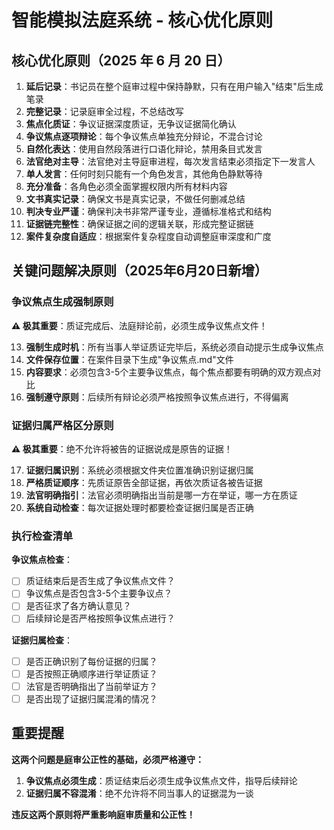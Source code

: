 # 智能模拟法庭系统 - 核心优化原则

## 核心优化原则（2025 年 6 月 20 日）

1. **延后记录**：书记员在整个庭审过程中保持静默，只有在用户输入"结束"后生成笔录
2. **完整记录**：记录庭审全过程，不总结改写
3. **焦点化质证**：争议证据深度质证，无争议证据简化确认
4. **争议焦点逐项辩论**：每个争议焦点单独充分辩论，不混合讨论
5. **自然化表达**：使用自然段落进行口语化辩论，禁用条目式发言
6. **法官绝对主导**：法官绝对主导庭审进程，每次发言结束必须指定下一发言人
7. **单人发言**：任何时刻只能有一个角色发言，其他角色静默等待
8. **充分准备**：各角色必须全面掌握权限内所有材料内容
9. **文书真实记录**：确保文书是真实记录，不做任何删减总结
10. **判决专业严谨**：确保判决书非常严谨专业，遵循标准格式和结构
11. **证据链完整性**：确保证据之间的逻辑关联，形成完整证据链
12. **案件复杂度自适应**：根据案件复杂程度自动调整庭审深度和广度

## 关键问题解决原则（2025年6月20日新增）

### 争议焦点生成强制原则

**⚠️ 极其重要**：质证完成后、法庭辩论前，必须生成争议焦点文件！

13. **强制生成时机**：所有当事人举证质证完毕后，系统必须自动提示生成争议焦点
14. **文件保存位置**：在案件目录下生成"争议焦点.md"文件
15. **内容要求**：必须包含3-5个主要争议焦点，每个焦点都要有明确的双方观点对比
16. **强制遵守原则**：后续所有辩论必须严格按照争议焦点进行，不得偏离

### 证据归属严格区分原则

**⚠️ 极其重要**：绝不允许将被告的证据说成是原告的证据！

17. **证据归属识别**：系统必须根据文件夹位置准确识别证据归属
18. **严格质证顺序**：先质证原告全部证据，再依次质证各被告证据
19. **法官明确指引**：法官必须明确指出当前是哪一方在举证，哪一方在质证
20. **系统自动检查**：每次证据处理时都要检查证据归属是否正确

### 执行检查清单

**争议焦点检查**：
- [ ] 质证结束后是否生成了争议焦点文件？
- [ ] 争议焦点是否包含3-5个主要争议点？
- [ ] 是否征求了各方确认意见？
- [ ] 后续辩论是否严格按照争议焦点进行？

**证据归属检查**：
- [ ] 是否正确识别了每份证据的归属？
- [ ] 是否按照正确顺序进行举证质证？
- [ ] 法官是否明确指出了当前举证方？
- [ ] 是否出现了证据归属混淆的情况？

## 重要提醒

**这两个问题是庭审公正性的基础，必须严格遵守：**

1. **争议焦点必须生成**：质证结束后必须生成争议焦点文件，指导后续辩论
2. **证据归属不容混淆**：绝不允许将不同当事人的证据混为一谈

**违反这两个原则将严重影响庭审质量和公正性！**

